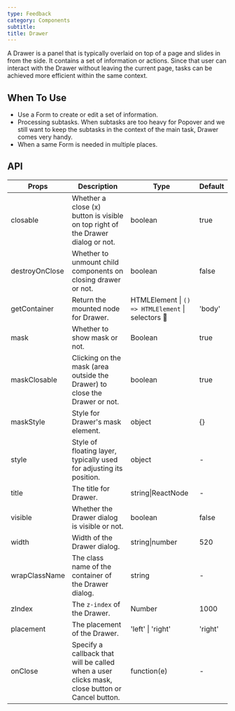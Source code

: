 ```yaml
---
type: Feedback
category: Components
subtitle: 
title: Drawer
---
```


A Drawer is a panel that is typically overlaid on top of a page and slides in from the side. It contains a set of information or actions. Since that user can interact with the Drawer without leaving the current page, tasks can be achieved more efficient within the same context.

## When To Use

* Use a Form to create or edit a set of information.
* Processing subtasks. When subtasks are too heavy for Popover and we still want to keep the subtasks in the context of the main task, Drawer comes very handy.
* When a same Form is needed in multiple places.

## API

| Props | Description | Type | Default |
| --- | --- | --- | --- |
| closable | Whether a close (x) button is visible on top right of the Drawer dialog or not. | boolean | true |
| destroyOnClose | Whether to unmount child components on closing drawer or not. | boolean | false |
| getContainer | Return the mounted node for Drawer. | HTMLElement \| `() => HTMLElement` \| selectors   | 'body' |
| mask | Whether to show mask or not. | Boolean | true |
| maskClosable | Clicking on the mask (area outside the Drawer) to close the Drawer or not. | boolean | true |
| maskStyle | Style for Drawer's mask element. | object | {} |
| style | Style of floating layer, typically used for adjusting its position. | object | - |
| title | The title for Drawer. | string\|ReactNode | - |
| visible | Whether the Drawer dialog is visible or not. | boolean | false |
| width | Width of the Drawer dialog. | string\|number | 520 |
| wrapClassName | The class name of the container of the Drawer dialog. | string | - |
| zIndex | The `z-index` of the Drawer. | Number | 1000 |
| placement | The placement of the Drawer. | 'left' \| 'right' | 'right'
| onClose | Specify a callback that will be called when a user clicks mask, close button or Cancel button. | function(e) | - |
